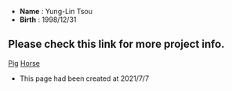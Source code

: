 - **Name** : Yung-Lin Tsou
- **Birth** : 1998/12/31



## Please check this link for more project info.
[Pig](https://TonyTTTTT.github.io/3pig)
[Horse](https://TonyTTTTT.github.io/project/horse)

- This page had been created at 2021/7/7
